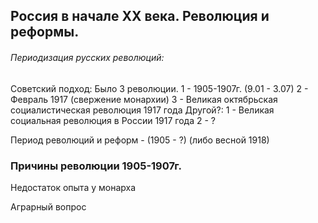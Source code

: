 ## Россия в начале XX века. Революция и реформы.


###### Периодизация русских революций:

Советский подход: 
	Было 3 революции. 
	1 - 1905-1907г. (9.01 - 3.07)
	 2 - Февраль 1917 (свержение монархии)
	3 - Великая октябрьская социалистическая революция 1917 года 
Другой?:
	 1 - Великая социальная революция в России 1917 года
	 2 - ?

Период революций и реформ - (1905 - ?) (либо весной 1918)


### Причины революции 1905-1907г. 

Недостаток опыта у монарха

Аграрный вопрос
